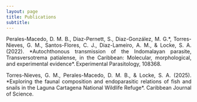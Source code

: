 ```yaml
---
layout: page
title: Publications
subtitle: 
---
```

<p style='text-align: justify;'> Perales-Macedo, D. M. B., Diaz-Pernett, S., Diaz-González, M. G.*, Torres-Nieves, G. M., Santos-Flores, C. J., Diaz-Lameiro, A. M., & Locke, S. A. (2022). *Autochthonous transmission of the Indomalayan parasite, Transversotrema patialense, in the Caribbean: Molecular, morphological, and experimental evidence*. Experimental Parasitology, 108368. </p>

 

<p style='text-align: justify;'> Torres-Nieves, G. M., Perales-Macedo, D. M. B., & Locke, S. A. (2025). *Exploring the faunal composition and endoparasitic relations of fish and snails in the Laguna Cartagena National Wildlife Refuge*. Caribbean Journal of Science.  </p>

 
 

 

 

 

 

 





